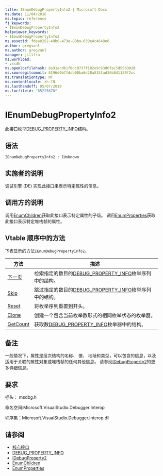 ```yaml
---
title: IEnumDebugPropertyInfo2 | Microsoft Docs
ms.date: 11/04/2016
ms.topic: reference
f1_keywords:
- IEnumDebugPropertyInfo2
helpviewer_keywords:
- IEnumDebugPropertyInfo2
ms.assetid: fdea8262-40b8-473e-88ba-639e4c4648e6
author: gregvanl
ms.author: gregvanl
manager: jillfra
ms.workload:
- vssdk
ms.openlocfilehash: 8a91acd61f0dc9737f102e9c83d6fac5d55b3928
ms.sourcegitcommit: 6196d0b7fdcb08ba6d28a8151ad36b8d1139f2cc
ms.translationtype: MT
ms.contentlocale: zh-CN
ms.lasthandoff: 05/07/2019
ms.locfileid: "65225678"
---
```

# <a name="ienumdebugpropertyinfo2"></a>IEnumDebugPropertyInfo2
此接口枚举[DEBUG_PROPERTY_INFO](../../../extensibility/debugger/reference/debug-property-info.md)结构。

## <a name="syntax"></a>语法

```
IEnumDebugPropertyInfo2 : IUnknown
```

## <a name="notes-for-implementers"></a>实施者的说明
 调试引擎 (DE) 实现此接口来表示特定属性的信息。

## <a name="notes-for-callers"></a>调用方的说明
 调用[EnumChildren](../../../extensibility/debugger/reference/idebugproperty2-enumchildren.md)获取此接口表示特定属性的子级。 调用[EnumProperties](../../../extensibility/debugger/reference/idebugstackframe2-enumproperties.md)获取此接口表示特定堆栈帧的属性。

## <a name="methods-in-vtable-order"></a>Vtable 顺序中的方法
 下表显示的方法`IEnumDebugPropertyInfo2`。

|方法|描述|
|------------|-----------------|
|[下一页](../../../extensibility/debugger/reference/ienumdebugpropertyinfo2-next.md)|检索指定的数目的[DEBUG_PROPERTY_INFO](../../../extensibility/debugger/reference/debug-property-info.md)枚举序列中的结构。|
|[Skip](../../../extensibility/debugger/reference/ienumdebugpropertyinfo2-skip.md)|跳过指定的数目的[DEBUG_PROPERTY_INFO](../../../extensibility/debugger/reference/debug-property-info.md)枚举序列中的结构。|
|[Reset](../../../extensibility/debugger/reference/ienumdebugpropertyinfo2-reset.md)|将枚举序列重置到开头。|
|[Clone](../../../extensibility/debugger/reference/ienumdebugpropertyinfo2-clone.md)|创建一个包含当前枚举数形式的相同枚举状态的枚举器。|
|[GetCount](../../../extensibility/debugger/reference/ienumdebugpropertyinfo2-getcount.md)|获取数[DEBUG_PROPERTY_INFO](../../../extensibility/debugger/reference/debug-property-info.md)枚举器中的结构。|

## <a name="remarks"></a>备注
 一般情况下，属性是层次结构的名称、 值、 地址和类型，可以包含的信息，以及适用于关联的属性对象或堆栈帧的任何其他信息。 请参阅[IDebugProperty2](../../../extensibility/debugger/reference/idebugproperty2.md)的更多详细信息。

## <a name="requirements"></a>要求
 标头： msdbg.h

 命名空间:Microsoft.VisualStudio.Debugger.Interop

 程序集：Microsoft.VisualStudio.Debugger.Interop.dll

## <a name="see-also"></a>请参阅
- [核心接口](../../../extensibility/debugger/reference/core-interfaces.md)
- [DEBUG_PROPERTY_INFO](../../../extensibility/debugger/reference/debug-property-info.md)
- [IDebugProperty2](../../../extensibility/debugger/reference/idebugproperty2.md)
- [EnumChildren](../../../extensibility/debugger/reference/idebugproperty2-enumchildren.md)
- [EnumProperties](../../../extensibility/debugger/reference/idebugstackframe2-enumproperties.md)